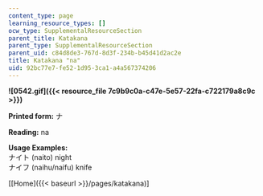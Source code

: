 ```yaml
---
content_type: page
learning_resource_types: []
ocw_type: SupplementalResourceSection
parent_title: Katakana
parent_type: SupplementalResourceSection
parent_uid: c84d8de3-767d-8d3f-234b-b45d41d2ac2e
title: Katakana "na"
uid: 92bc77e7-fe52-1d95-3ca1-a4a567374206
---
```


**![0542.gif]({{< resource_file 7c9b9c0a-c47e-5e57-22fa-c722179a8c9c >}})**

**Printed form:** ナ

**Reading:** na

**Usage Examples:**  
ナイト (naito) night  
ナイフ (naihu/naifu) knife

\[[Home]({{< baseurl >}}/pages/katakana)\]
